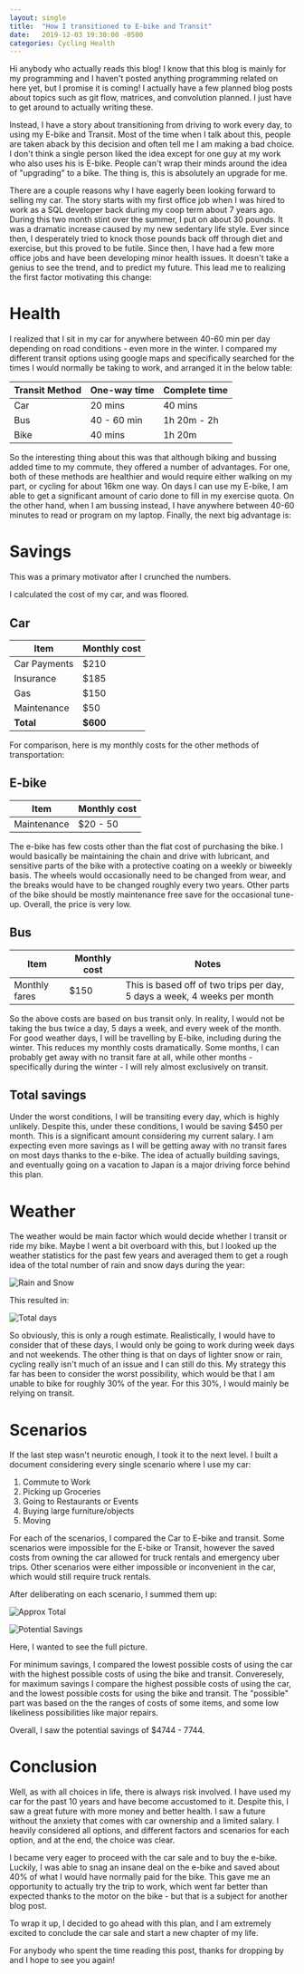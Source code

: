 ```yaml
---
layout: single
title:  "How I transitioned to E-bike and Transit"
date:   2019-12-03 19:30:00 -0500
categories: Cycling Health 
---
```


Hi anybody who actually reads this blog! I know that this blog is mainly for my programming and I haven't posted anything programming related on here yet, but I promise it is coming! I actually have a few planned blog posts about topics such as git flow, matrices, and convolution planned. I just have to get around to actually writing these. 

Instead, I have a story about transitioning from driving to work every day, to using my E-bike and Transit. Most of the time when I talk about this, people are taken aback by this decision and often tell me I am making a bad choice. I don't think a single person liked the idea except for one guy at my work who also uses his is E-bike. People can't wrap their minds around the idea of "upgrading" to a bike. The thing is, this is absolutely an upgrade for me. 

There are a couple reasons why I have eagerly been looking forward to selling my car. The story starts with my first office job when I was hired to work as a SQL developer back during my coop term about 7 years ago. During this two month stint over the summer, I put on about 30 pounds. It was a dramatic increase caused by my new sedentary life style. Ever since then, I desperately tried to knock those pounds back off through diet and exercise, but this proved to be futile. Since then, I have had a few more office jobs and have been developing minor health issues. It doesn't take a genius to see the trend, and to predict my future. This lead me to realizing the first factor motivating this change: 

# Health 

I realized that I sit in my car for anywhere between 40-60 min per day depending on road conditions - even more in the winter. I compared my different transit options using google maps and specifically searched for the times I would normally be taking to work, and arranged it in the below table: 

| Transit Method | One-way time | Complete time |
| -------------- | ------------ | ------------- |
| Car            | 20 mins      | 40 mins       |
| Bus            | 40 - 60 min  | 1h 20m - 2h   |
| Bike           | 40 mins      | 1h 20m	|

So the interesting thing about this was that although biking and bussing added time to my commute, they offered a number of advantages. For one, both of these methods are healthier and would require either walking on my part, or cycling for about 16km one way. On days I can use my E-bike, I am able to get a significant amount of cario done to fill in my exercise quota. On the other hand, when I am bussing instead, I have anywhere between 40-60 minutes to read or program on my laptop. Finally, the next big advantage is:

# Savings

This was a primary motivator after I crunched the numbers. 

I calculated the cost of my car, and was floored. 

## Car

| Item         | Monthly cost |
| ------------ | ------------ |
| Car Payments | $210         |
| Insurance    | $185         |
| Gas          | $150         |
| Maintenance  | $50          |
| **Total**    | **$600**     |

For comparison, here is my monthly costs for the other methods of transportation: 

## E-bike

| Item         | Monthly cost |
| ------------ | ------------ |
| Maintenance  | $20 - 50     |

The e-bike has few costs other than the flat cost of purchasing the bike. I would basically be maintaining the chain and drive with lubricant, and sensitive parts of the bike with a protective coating on a weekly or biweekly basis. The wheels would occasionally need to be changed from wear, and the breaks would have to be changed roughly every two years. Other parts of the bike should be mostly maintenance free save for the occasional tune-up. Overall, the price is very low. 

## Bus

| Item          | Monthly cost | Notes |
| ------------- | ------------ | ----- |
| Monthly fares | $150         | This is based off of two trips per day, 5 days a week, 4 weeks per month|

So the above costs are based on bus transit only. In reality, I would not be taking the bus twice a day, 5 days a week, and every week of the month. For good weather days, I will be travelling by E-bike, including during the winter. This reduces my monthly costs dramatically. Some months, I can probably get away with no transit fare at all, while other months - specifically during the winter - I will rely almost exclusively on transit. 

## Total savings

Under the worst conditions, I will be transiting every day, which is highly unlikely. Despite this, under these conditions, I would be saving $450 per month. This is a significant amount considering my current salary. I am expecting even more savings as I will be getting away with no transit fares on most days thanks to the e-bike. The idea of actually building savings, and eventually going on a vacation to Japan is a major driving force behind this plan. 

# Weather

The weather would be main factor which would decide whether I transit or ride my bike. Maybe I went a bit overboard with this, but I looked up the weather statistics for the past few years and averaged them to get a rough idea of the total number of rain and snow days during the year: 

![Rain and Snow](/assets/images/E-bike/rain-and-snow.png)

This resulted in: 

![Total days](/assets/images/E-bike/total-days-weather.png)

So obviously, this is only a rough estimate. Realistically, I would have to consider that of these days, I would only be going to work during week days and not weekends. The other thing is that on days of lighter snow or rain, cycling really isn't much of an issue and I can still do this. My strategy this far has been to consider the worst possibility, which would be that I am unable to bike for roughly 30% of the year. For this 30%, I would mainly be relying on transit. 

# Scenarios

If the last step wasn't neurotic enough, I took it to the next level. I built a document considering every single scenario where I use my car: 

1. Commute to Work
2. Picking up Groceries
3. Going to Restaurants or Events
4. Buying large furniture/objects
5. Moving

For each of the scenarios, I compared the Car to E-bike and transit. Some scenarios were impossible for the E-bike or Transit, however the saved costs from owning the car allowed for truck rentals and emergency uber trips. Other scenarios were either impossible or inconvenient in the car, which would still require truck rentals. 

After deliberating on each scenario, I summed them up: 

![Approx Total](/assets/images/E-bike/approx-total.png)

![Potential Savings](/assets/images/E-bike/potential-savings.png)

Here, I wanted to see the full picture. 

For minimum savings, I compared the lowest possible costs of using the car with the highest possible costs of using the bike and transit. Converesely, for maximum savings I compare the highest possible costs of using the car, and the lowest possible costs for using the bike and transit. The "possible" part was based on the the ranges of costs of some items, and some low likeliness possibilities like major repairs. 

Overall, I saw the potential savings of $4744 - 7744. 

# Conclusion

Well, as with all choices in life, there is always risk involved. I have used my car for the past 10 years and have become accustomed to it. Despite this, I saw a great future with more money and better health. I saw a future without the anxiety that comes with car ownership and a limited salary. I heavily considered all options, and different factors and scenarios for each option, and at the end, the choice was clear. 

I became very eager to proceed with the car sale and to buy the e-bike. Luckily, I was able to snag an insane deal on the e-bike and saved about 40% of what I would have normally paid for the bike. This gave me an opportunity to actually try the trip to work, which went far better than expected thanks to the motor on the bike - but that is a subject for another blog post. 

To wrap it up, I decided to go ahead with this plan, and I am extremely excited to conclude the car sale and start a new chapter of my life. 

For anybody who spent the time reading this post, thanks for dropping by and I hope to see you again!

